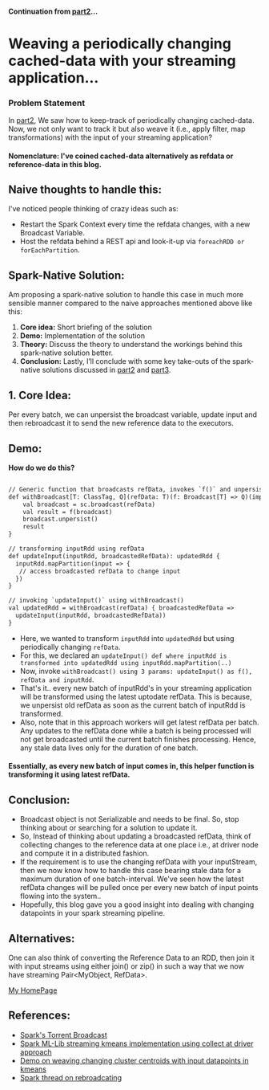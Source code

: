
#### Continuation from [part2](https://spoddutur.github.io/spark-notes/reb1)...

# Weaving a periodically changing cached-data with your streaming application...

### Problem Statement
In [part2](https://spoddutur.github.io/spark-notes/reb1), We saw how to keep-track of periodically changing cached-data. Now, we not only want to track it but also weave it (i.e., apply filter, map transformations) with the input of your streaming application?

#### Nomenclature: I've coined cached-data alternatively as refdata or reference-data in this blog.

## Naive thoughts to handle this:
I've noticed people thinking of crazy ideas such as:
- Restart the Spark Context every time the refdata changes, with a new Broadcast Variable.
- Host the refdata behind a REST api and look-it-up via `foreachRDD or forEachPartition`.

## Spark-Native Solution:
Am proposing a spark-native solution to handle this case in much more sensible manner compared to the naive approaches mentioned above like this:
1. **Core idea:** Short briefing of the solution
2. **Demo:** Implementation of the solution
3. **Theory:** Discuss the theory to understand the workings behind this spark-native solution better.
4. **Conclusion:** Lastly, I’ll conclude with some key take-outs of the spark-native solutions discussed in [part2](https://spoddutur.github.io/spark-notes/reb1) and [part3](https://spoddutur.github.io/spark-notes/reb2).

## 1. Core Idea:
Per every batch, we can unpersist the broadcast variable, update input and then rebroadcast it to send the new reference data to the executors.

## Demo:
**How do we do this?**
```diff

// Generic function that broadcasts refData, invokes `f()` and unpersists refData.
def withBroadcast[T: ClassTag, Q](refData: T)(f: Broadcast[T] => Q)(implicit sc: SparkContext): Q = {
    val broadcast = sc.broadcast(refData)
    val result = f(broadcast)
    broadcast.unpersist()
    result
}

// transforming inputRdd using refData
def updateInput(inputRdd, broadcastedRefData): updatedRdd {
  inputRdd.mapPartition(input => {
   // access broadcasted refData to change input
  })
}

// invoking `updateInput()` using withBroadcast()
val updatedRdd = withBroadcast(refData) { broadcastedRefData =>
  updateInput(inputRdd, broadcastedRefData))
}

```
- Here, we wanted to transform `inputRdd` into `updatedRdd` but using periodically changing `refData`.
- For this, we declared an `updateInput() def where inputRdd is transformed into updatedRdd using inputRdd.mapPartition(..)`
- Now, invoke `withBroadcast() using 3 params: updateInput() as f(), refData and inputRdd`.
- That's it.. every new batch of inputRdd's in your streaming application will be transformed using the latest uptodate refData. This is because, we unpersist old refData as soon as the current batch of inputRdd is transformed.
- Also, note that in this approach workers will get latest refData per batch. Any updates to the refData done while a batch is being processed will not get broadcasted until the current batch finishes processing. Hence, any stale data lives only for the duration of one batch.
#### Essentially, as every new batch of input comes in, this helper function is transforming it using latest refData.

## Conclusion:
-  Broadcast object is not Serializable and needs to be final. So, stop thinking about or searching for a solution to update it.
- So, Instead of thinking about updating a broadcasted refData, think of collecting changes to the reference data at one place i.e., at driver node and compute it in a distributed fashion.
- If the requirement is to use the changing refData with your inputStream, then we now know how to handle this case bearing stale data for a maximum duration of one batch-interval. We've seen how the latest refData changes will be pulled once per every new batch of input points flowing into the system..
- Hopefully, this blog gave you a good insight into dealing with changing datapoints in your spark streaming pipeline.

## Alternatives:
One can also think of converting the Reference Data to an RDD, then join it with input streams using either join() or zip() in such a way that we now have streaming Pair<MyObject, RefData>. 

[My HomePage](https://spoddutur.github.io/spark-notes/)

## References: 
- [Spark's Torrent Broadcast](https://github.com/apache/spark/pull/2217)
- [Spark ML-Lib streaming kmeans implementation using collect at driver approach](https://github.com/apache/spark/blob/master/mllib/src/main/scala/org/apache/spark/mllib/clustering/StreamingKMeans.scala)
- [Demo on weaving changing cluster centroids with input datapoints in kmeans](https://github.com/derrickburns/generalized-kmeans-clustering)
- [Spark thread on rebroadcating](http://apache-spark-user-list.1001560.n3.nabble.com/Broadcast-variables-can-be-rebroadcast-td22908.html)
